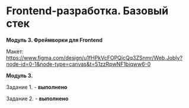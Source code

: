 # Frontend-разработка. Базовый стек
**Модуль 3. Фреймворки для Frontend**

Макет:
https://www.figma.com/design/u1fHPkVcFOPQjcQq3ZSnmr/Web.Jobly?node-id=0-1&node-type=canvas&t=51zzRpwNF1biqww6-0

**Модуль 3.**

Задание 1. - **выполнено**

Задание 2. - **выполнено**
